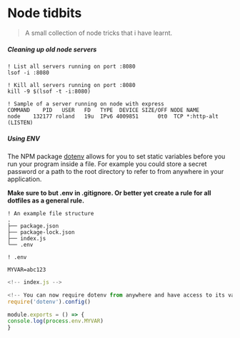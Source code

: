 # Node tidbits

> A small collection of node tricks that i have learnt.

##### Cleaning up old node servers

```none
! List all servers running on port :8080
lsof -i :8080

! Kill all servers running on port :8080
kill -9 $(lsof -t -i:8080)
```

```none
! Sample of a server running on node with express
COMMAND    PID   USER   FD   TYPE  DEVICE SIZE/OFF NODE NAME
node    132177 roland   19u  IPv6 4009851      0t0  TCP *:http-alt (LISTEN)
```

##### Using ENV

The NPM package [dotenv](https://www.npmjs.com/package/dotenv) allows for you to set static variables before you run your program inside a file. For example you could store a secret password or a path to the root directory to refer to from anywhere in your application.

**Make sure to but .env in .gitignore. Or better yet create a rule for all dotfiles as a general rule.**

```none
! An example file structure
.
├── package.json
├── package-lock.json
├── index.js
└── .env
```

```none
! .env

MYVAR=abc123
```

```javascript
<!-- index.js -->

<!-- You can now require dotenv from anywhere and have access to its variables -->
require('dotenv').config()

module.exports = () => {
console.log(process.env.MYVAR)
}
```
